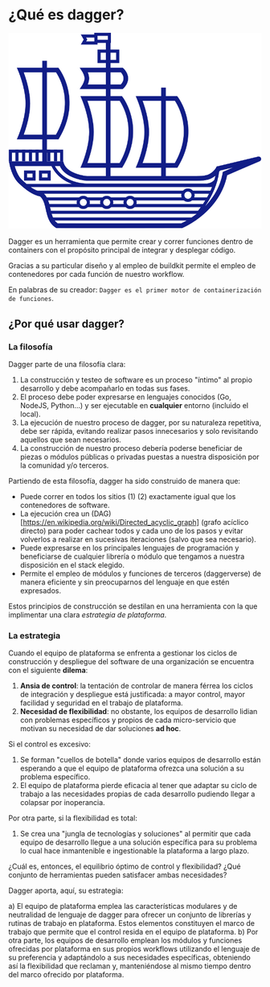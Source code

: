 # ¿Qué es dagger?

![Intro1](./../_media/01/intro1.svg)

Dagger es un herramienta que permite crear y correr funciones dentro de containers con el propósito principal de integrar y desplegar código. 

Gracias a su particular diseño y al empleo de buildkit permite el empleo de contenedores por cada función de nuestro workflow. 

En palabras de su creador: ```Dagger es el primer motor de containerización de funciones```.

## ¿Por qué usar dagger?

### La filosofía

Dagger parte de una filosofía clara:

1. La construcción y testeo de software es un proceso "íntimo" al propio desarrollo y debe acompañarlo en todas sus fases. 
2. El proceso debe poder expresarse en lenguajes conocidos (Go, NodeJS, Python...) y ser ejecutable en **cualquier** entorno (incluido el local). 
3. La ejecución de nuestro proceso de dagger, por su naturaleza repetitiva, debe ser rápida, evitando realizar pasos innecesarios y solo revisitando aquellos que sean necesarios. 
4. La construcción de nuestro proceso debería poderse beneficiar de piezas o módulos públicas o privadas puestas a nuestra disposición por la comunidad y/o terceros.

Partiendo de esta filosofía, dagger ha sido construido de manera que:

- Puede correr en todos los sitios (1) (2) exactamente igual que los contenedores de software. 
- La ejecución crea un (DAG)[https://en.wikipedia.org/wiki/Directed_acyclic_graph] (grafo acíclico directo) para poder cachear todos y cada uno de los pasos y evitar volverlos a realizar en sucesivas iteraciones (salvo que sea necesario).
- Puede expresarse en los principales lenguajes de programación y beneficiarse de cualquier librería o módulo que tengamos a nuestra disposición en el stack elegido. 
- Permite el empleo de módulos y funciones de terceros (daggerverse) de manera eficiente y sin preocuparnos del lenguaje en que estén expresados. 

Estos principios de construcción se destilan en una herramienta con la que implimentar una clara *estrategia de plataforma*. 

### La estrategia

Cuando el equipo de plataforma se enfrenta a gestionar los ciclos de construcción y despliegue del software de una organización se encuentra con el siguiente **dilema**:


1. **Ansia de control**: la tentación de controlar de manera férrea los ciclos de integración y despliegue está justificada: a mayor control, mayor facilidad y seguridad en el trabajo de plataforma. 
2. **Necesidad de flexibilidad**: no obstante, los equipos de desarrollo lidian con problemas específicos y propios de cada micro-servicio que motivan su necesidad de dar soluciones **ad hoc**. 

Si el control es excesivo:

1. Se forman "cuellos de botella" donde varios equipos de desarrollo están esperando a que el equipo de plataforma ofrezca una solución a su problema específico. 
2. El equipo de plataforma pierde eficacia al tener que adaptar su ciclo de trabajo a las necesidades propias de cada desarrollo pudiendo llegar a colapsar por inoperancia. 

Por otra parte, si la flexibilidad es total:

1. Se crea una "jungla de tecnologías y soluciones" al permitir que cada equipo de desarrollo llegue a una solución específica para su problema lo cual hace inmantenible e ingestionable la plataforma a largo plazo. 

¿Cuál es, entonces, el equilibrio óptimo de control y flexibilidad? ¿Qué conjunto de herramientas pueden satisfacer ambas necesidades?

Dagger aporta, aquí, su estrategia:

a) El equipo de plataforma emplea las características modulares y de neutralidad de lenguaje de dagger para ofrecer un conjunto de librerías y rutinas de trabajo en plataforma. 
Estos elementos constituyen el marco de trabajo que permite que el control resida en el equipo de plataforma. 
b) Por otra parte, los equipos de desarrollo emplean los módulos y funciones ofrecidas por plataforma en sus propios workflows utilizando el lenguaje de su preferencia y adaptándolo a sus necesidades específicas, obteniendo así la flexibilidad que reclaman y, manteniéndose al mismo tiempo dentro del marco ofrecido por plataforma. 







